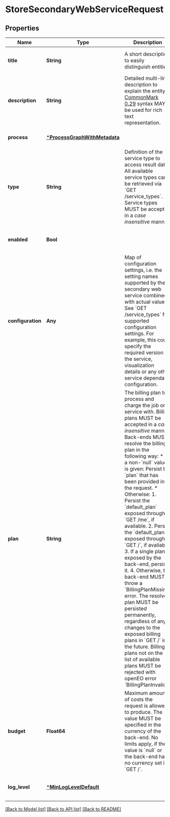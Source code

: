 # StoreSecondaryWebServiceRequest


## Properties
Name | Type | Description | Notes
------------ | ------------- | ------------- | -------------
**title** | **String** | A short description to easily distinguish entities. | [optional] [default to nothing]
**description** | **String** | Detailed multi-line description to explain the entity.  [CommonMark 0.29](http://commonmark.org/) syntax MAY be used for rich text representation. | [optional] [default to nothing]
**process** | [***ProcessGraphWithMetadata**](ProcessGraphWithMetadata.md) |  | [default to nothing]
**type** | **String** | Definition of the service type to access result data. All available service types can be retrieved via &#x60;GET /service_types&#x60;. Service types MUST be accepted in a *case insensitive* manner. | [default to nothing]
**enabled** | **Bool** |  | [optional] [default to nothing]
**configuration** | **Any** | Map of configuration settings, i.e. the setting names supported by the secondary web service combined with actual values. See &#x60;GET /service_types&#x60; for supported configuration settings. For example, this could specify the required version of the service, visualization details or any other service dependant configuration. | [optional] [default to nothing]
**plan** | **String** | The billing plan to process and charge the job or service with.  Billing plans MUST be accepted in a *case insensitive* manner. Back-ends MUST resolve the billing plan in the following way:  * If a non-&#x60;null&#x60; value is given: Persist the &#x60;plan&#x60; that has been provided in the request. * Otherwise:   1. Persist the &#x60;default_plan&#x60; exposed through &#x60;GET /me&#x60;, if available.   2. Persist the &#x60;default_plan&#x60; exposed through &#x60;GET /&#x60;, if available.   3. If a single plan is exposed by the back-end, persist it.   4. Otherwise, the back-end MUST throw a &#x60;BillingPlanMissing&#x60; error.  The resolved plan MUST be persisted permanently, regardless of any  changes to the exposed billing plans in &#x60;GET /&#x60; in the future.  Billing plans not on the list of available plans MUST be rejected with openEO error &#x60;BillingPlanInvalid&#x60;. | [optional] [default to nothing]
**budget** | **Float64** | Maximum amount of costs the request is allowed to produce. The value MUST be specified in the currency of the back-end. No limits apply, if the value is &#x60;null&#x60; or the back-end has no currency set in &#x60;GET /&#x60;. | [optional] [default to nothing]
**log_level** | [***MinLogLevelDefault**](MinLogLevelDefault.md) |  | [optional] [default to nothing]


[[Back to Model list]](../README.md#models) [[Back to API list]](../README.md#api-endpoints) [[Back to README]](../README.md)


